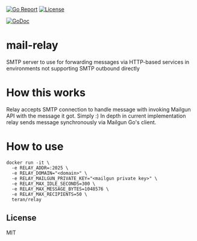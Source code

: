 [![Go Report](https://goreportcard.com/badge/github.com/dapperlabs/relay)](https://goreportcard.com/report/github.com/dapperlabs/relay)
[![License](https://img.shields.io/github/license/dapperlabs/relay.svg)](https://github.com/dapperlabs/relay/blob/master/LICENSE)

[![GoDoc](https://godoc.org/github.com/dapperlabs/relay?status.svg)](https://godoc.org/github.com/dapperlabs/relay)

# mail-relay

SMTP server to use for forwarding messages via HTTP-based services in environments not supporting SMTP outbound directly

# How this works
Relay accepts SMTP connection to handle message with invoking Mailgun API with the message it got. Simply :)
In depth in current implementation relay sends message synchronously via Mailgun Go's client.

# How to use
```
docker run -it \
  -e RELAY_ADDR=:2025 \
  -e RELAY_DOMAIN="<domain>" \
  -e RELAY_MAILGUN_PRIVATE_KEY="<mailgun private key>" \
  -e RELAY_MAX_IDLE_SECONDS=300 \
  -e RELAY_MAX_MESSAGE_BYTES=1048576 \
  -e RELAY_MAX_RECIPIENTS=50 \
  teran/relay
```


## License
MIT
